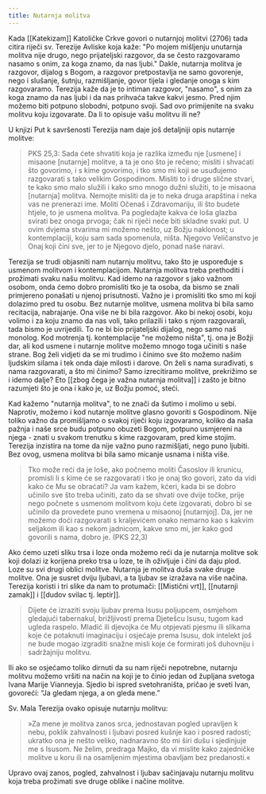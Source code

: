 ```yaml
---
title: Nutarnja molitva
---
```


Kada [[Katekizam]] Katoličke Crkve govori o nutarnjoj molitvi (2706) tada citira riječi sv. Terezije Avliske koja kaže: "Po mojem mišljenju unutarnja molitva nije drugo, nego prijateljski razgovor, da se često razgovaramo nasamo s onim, za koga znamo, da nas ljubi." Dakle, nutarnja molitva je razgovor, dijalog s Bogom, a razgovor pretpostavlja ne samo govorenje, nego i slušanje, šutnju, razmišljanje, govor tijela i gledanje onoga s kim razgovaramo. Terezija kaže da je to intiman razgovor, "nasamo", s onim za koga znamo da nas ljubi i da nas prihvaća takve kakvi jesmo. Pred njim možemo biti potpuno slobodni, potpuno svoji. Sad ovo primijenite na svaku molitvu koju izgovarate. Da li to opisuje vašu molitvu ili ne?
  
 U knjizi Put k savršenosti Terezija nam daje još detaljniji opis nutarnje molitve:

>PKS 25,3:  Sada ćete shvatiti koja je razlika između nje [usmene] i misaone [nutarnje] molitve, a ta je ono što je rečeno; misliti i shvaćati što govorimo, i s kime govorimo, i tko smo mi koji se usuđujemo razgovarati s tako velikim Gospodinom. Misliti to i druge slične stvari, te kako smo malo služili i kako smo mnogo dužni služiti, to je misaona [nutarnja] molitva. Nemojte misliti da je to neka druga arapština i neka vas ne prenerazi ime. Moliti Očenaš i Zdravomariju, ili što budete htjele, to je usmena molitva. Pa pogledajte kakva će loša glazba svirati bez onoga prvoga; čak ni riječi neće biti skladne svaki put. U ovim dvjema stvarima mi možemo nešto, uz Božju naklonost; u kontemplaciji, koju sam sada spomenula, ništa. Njegovo Veličanstvo je Onaj koji čini sve, jer to je Njegovo djelo, ponad naše naravi.

Terezija se trudi objasniti nam nutarnju molitvu, tako što je uspoređuje s usmenom molitvom i kontemplacijom. Nutarnja molitva treba prethoditi i prožimati svaku našu molitvu. Kad idemo na razgovor s jako važnom osobom, onda ćemo dobro promisliti tko je ta osoba, da bismo se znali primjereno ponašati u njenoj prisutnosti. Važno je i promisliti tko smo mi koji dolazimo pred tu osobu. Bez nutarnje molitve, usmena molitva bi bila samo recitacija, nabrajanje. Ona više ne bi bila razgovor. Ako bi nekoj osobi, koju volimo i za koju znamo da nas voli, tako prilazili i tako s njom razgovarali, tada bismo je uvrijedili. To ne bi bio prijateljski dijalog, nego samo naš monolog. Kod motrenja tj. kontemplacije "ne možemo ništa", tj. ona je Božji dar, ali kod usmene i nutarnje molitve možemo mnogo toga učiniti s naše strane. Bog želi vidjeti da se mi trudimo i činimo sve što možemo našim ljudskim silama i tek onda daje milosti i darove. On želi s nama surađivati, s nama razgovarati, a što mi činimo? Samo izrecitiramo molitve, prekrižimo se i idemo dalje? Eto [[zbog čega je važna nutarnja molitva]] i zašto je bitno razumjeti što je ona i kako je, uz Božju pomoć, steći.

Kad kažemo "nutarnja molitva", to ne znači da šutimo i molimo u sebi. Naprotiv, možemo i kod nutarnje molitve glasno govoriti s Gospodinom. Nije toliko važno da promišljamo o svakoj riječi koju izgovaramo, koliko da naša pažnja i naše srce budu potpuno obuzeti Bogom, potpuno usmjereni na njega - znati u svakom trenutku s kime razgovaram, pred kime stojim. Terezija inzistira na tome da nije važno puno razmišljati, nego puno ljubiti. Bez ovog, usmena molitva bi bila samo micanje usnama i ništa više.

>Tko može reći da je loše, ako počnemo moliti Časoslov ili krunicu, promisli li s kime će se razgovarati i tko je onaj tko govori, zato da vidi kako će Mu se obraćati? Ja vam kažem, kćeri, kada bi se dobro učinilo sve što treba učiniti, zato da se shvati ove dvije točke, prije nego počnete s usmenom molitvom koju ćete izgovarati, dobro bi se učinilo da provedete puno vremena u misaonoj [nutarnjoj]. Da, jer ne možemo doći razgovarati s kraljevićem onako nemarno kao s kakvim seljakom ili kao s nekom jadnicom, kakve smo mi, jer kako god govorili s nama, dobro je. (PKS 22,3)

Ako ćemo uzeti sliku trsa i loze onda možemo reći da je nutarnja molitve sok koji dolazi iz korijena preko trsa u loze, te ih oživljuje i čini da daju plod. Loze su svi drugi oblici molitve. Nutarnja je molitva duša svake druge molitve. Ona je susret dviju ljubavi, a ta ljubav se izražava na više načina. Terezija koristi i tri slike da nam to protumači: [[Mistični vrt]], [[nutarnji zamak]] i [[dudov svilac tj. leptir]].

>Dijete će izraziti svoju ljubav prema Isusu poljupcem, osmjehom gledajući tabernakul, brižljivosti prema Djetešcu Isusu, tugom kad ugleda raspelo. Mladić ili djevojka će Mu otpjevati pjesmu ili slikama koje će potaknuti imaginaciju i osjećaje prema Isusu, dok intelekt još ne bude mogao izgraditi snažne misli koje će formirati još  duhovniju i sadržajniju molitvu.

Ili ako se osjećamo toliko dirnuti da su nam riječi nepotrebne, nutarnju molitvu možemo vršiti na način na koji je to činio jedan od župljana svetoga Ivana Marije Vianneyja. Sjedio bi ispred svetohraništa, pričao je sveti Ivan, govoreći: “Ja gledam njega, a on gleda mene.”

Sv. Mala Terezija ovako opisuje nutarnju molitvu: 
>»Za mene je molitva zanos srca, jednostavan pogled upravljen k nebu, poklik zahvalnosti i ljubavi posred kušnje kao i posred radosti; ukratko ona je nešto veliko, nadnaravno što mi širi dušu i sjedinjuje me s Isusom. Ne želim, predraga Majko, da vi mislite kako zajedničke molitve u koru ili na osamljenim mjestima obavljam bez predanosti.«

Upravo ovaj zanos, pogled, zahvalnost i ljubav sačinjavaju nutarnju molitvu koja treba prožimati sve druge oblike i načine molitve. 